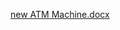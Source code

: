 [new ATM Machine.docx](https://github.com/pachipalaajay/ATM-Machine-JAVA-Project/files/14892608/new.ATM.Machine.docx)
